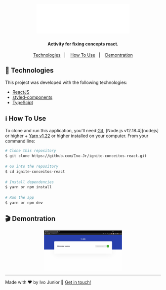 
<h1 align="center">
    <img alt="todos" src="public/logo.svg" width="300px" />
</h1>



<h4 align="center">
  Activity for fixing concepts react.
</h4>

<p align="center">
  <a href="#rocket-technologies">Technologies</a>&nbsp;&nbsp;&nbsp;|&nbsp;&nbsp;&nbsp;
  <a href="#information_source-how-to-use">How To Use</a>&nbsp;&nbsp;&nbsp;|&nbsp;&nbsp;&nbsp;
  <a href="#clapper-Demontration">Demontration</a>
</p>


## :rocket: Technologies

This project was developed with the following technologies:

- [ReactJS](https://reactjs.org/)
- [styled-components](https://www.styled-components.com/)
- [TypeScipt](https://www.typescriptlang.org/)


## :information_source: How To Use

To clone and run this application, you'll need [Git](https://git-scm.com), [Node.js v12.18.4][nodejs] or higher + [Yarn v1.22][yarn] or higher installed on your computer. From your command line:

```bash
# Clone this repository
$ git clone https://github.com/Ivo-Jr/ignite-conceitos-react.git

# Go into the repository
$ cd ignite-conceitos-react

# Install dependencies
$ yarn or npm install

# Run the app
$ yarn or npm dev
```

## :clapper: Demontration

  <div style="display: flex;   flex-direction: column;
  align-items: center">
    <img alt="testegif" src="src/assets/movie/todoList.gif" width= "50%"/>    
  </div>

---

Made with ♥ by Ivo Junior :wave: [Get in touch!](https://www.linkedin.com/in/jos%C3%A9-ivo-maciel-j%C3%BAnior-658136145/)

[yarn]: https://yarnpkg.com/
[vc]: https://code.visualstudio.com/
